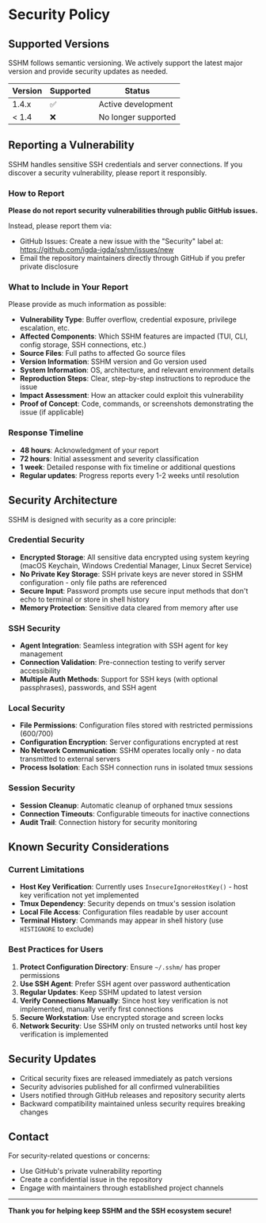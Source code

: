 # Security Policy

## Supported Versions

SSHM follows semantic versioning. We actively support the latest major version and provide security updates as needed.

| Version | Supported          | Status |
| ------- | ------------------ | ------ |
| 1.4.x   | :white_check_mark: | Active development |
| < 1.4   | :x:                | No longer supported |

## Reporting a Vulnerability

SSHM handles sensitive SSH credentials and server connections. If you discover a security vulnerability, please report it responsibly.

### How to Report

**Please do not report security vulnerabilities through public GitHub issues.**

Instead, please report them via:
- GitHub Issues: Create a new issue with the "Security" label at: https://github.com/igda-igda/sshm/issues/new
- Email the repository maintainers directly through GitHub if you prefer private disclosure

### What to Include in Your Report

Please provide as much information as possible:

- **Vulnerability Type**: Buffer overflow, credential exposure, privilege escalation, etc.
- **Affected Components**: Which SSHM features are impacted (TUI, CLI, config storage, SSH connections, etc.)
- **Source Files**: Full paths to affected Go source files
- **Version Information**: SSHM version and Go version used
- **System Information**: OS, architecture, and relevant environment details
- **Reproduction Steps**: Clear, step-by-step instructions to reproduce the issue
- **Impact Assessment**: How an attacker could exploit this vulnerability
- **Proof of Concept**: Code, commands, or screenshots demonstrating the issue (if applicable)

### Response Timeline

- **48 hours**: Acknowledgment of your report
- **72 hours**: Initial assessment and severity classification
- **1 week**: Detailed response with fix timeline or additional questions
- **Regular updates**: Progress reports every 1-2 weeks until resolution

## Security Architecture

SSHM is designed with security as a core principle:

### Credential Security
- **Encrypted Storage**: All sensitive data encrypted using system keyring (macOS Keychain, Windows Credential Manager, Linux Secret Service)
- **No Private Key Storage**: SSH private keys are never stored in SSHM configuration - only file paths are referenced
- **Secure Input**: Password prompts use secure input methods that don't echo to terminal or store in shell history
- **Memory Protection**: Sensitive data cleared from memory after use

### SSH Security
- **Agent Integration**: Seamless integration with SSH agent for key management
- **Connection Validation**: Pre-connection testing to verify server accessibility
- **Multiple Auth Methods**: Support for SSH keys (with optional passphrases), passwords, and SSH agent

### Local Security
- **File Permissions**: Configuration files stored with restricted permissions (600/700)
- **Configuration Encryption**: Server configurations encrypted at rest
- **No Network Communication**: SSHM operates locally only - no data transmitted to external servers
- **Process Isolation**: Each SSH connection runs in isolated tmux sessions

### Session Security
- **Session Cleanup**: Automatic cleanup of orphaned tmux sessions
- **Connection Timeouts**: Configurable timeouts for inactive connections
- **Audit Trail**: Connection history for security monitoring

## Known Security Considerations

### Current Limitations
- **Host Key Verification**: Currently uses `InsecureIgnoreHostKey()` - host key verification not yet implemented
- **Tmux Dependency**: Security depends on tmux's session isolation
- **Local File Access**: Configuration files readable by user account
- **Terminal History**: Commands may appear in shell history (use `HISTIGNORE` to exclude)

### Best Practices for Users
1. **Protect Configuration Directory**: Ensure `~/.sshm/` has proper permissions
2. **Use SSH Agent**: Prefer SSH agent over password authentication
3. **Regular Updates**: Keep SSHM updated to latest version
4. **Verify Connections Manually**: Since host key verification is not implemented, manually verify first connections
5. **Secure Workstation**: Use encrypted storage and screen locks
6. **Network Security**: Use SSHM only on trusted networks until host key verification is implemented

## Security Updates

- Critical security fixes are released immediately as patch versions
- Security advisories published for all confirmed vulnerabilities
- Users notified through GitHub releases and repository security alerts
- Backward compatibility maintained unless security requires breaking changes

## Contact

For security-related questions or concerns:
- Use GitHub's private vulnerability reporting
- Create a confidential issue in the repository
- Engage with maintainers through established project channels

---

**Thank you for helping keep SSHM and the SSH ecosystem secure!**
